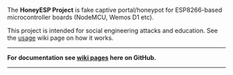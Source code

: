 The **HoneyESP Project** is fake captive portal/honeypot for ESP8266-based microcontroller boards (NodeMCU, Wemos D1 etc).

This project is intended for social engineering attacks and education. See the [usage](https://github.com/ridercz/HoneyESP/wiki/Usage) wiki page on how it works.

---

**For documentation see [wiki pages](https://github.com/ridercz/HoneyESP/wiki) here on GitHub.**

---